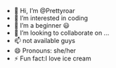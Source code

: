 - 👋 Hi, I’m @Prettyroar
- 👀 I’m interested in coding
- 🌱 I’m a beginner 😃
- 💞️ I’m looking to collaborate on ...
- 📫 not available guys
- 😄 Pronouns: she/her
- ⚡ Fun fact:I love ice cream

<!---
Prettyroar/Prettyroar is a ✨ special ✨ repository because its `README.md` (this file) appears on your GitHub profile.
You can click the Preview link to take a look at your changes.
--->
